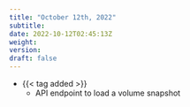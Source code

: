```yaml
---
title: "October 12th, 2022"
subtitle:
date: 2022-10-12T02:45:13Z
weight:
version:
draft: false
---
```


- {{< tag added >}}
    - API endpoint to load a volume snapshot
